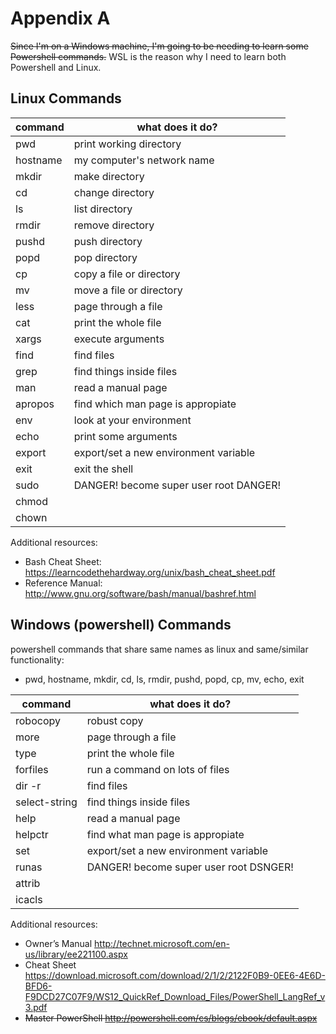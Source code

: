 # Appendix A

~~Since I'm on a Windows machine, I'm going to be needing to learn some Powershell commands.~~
WSL is the reason why I need to learn both Powershell and Linux.

## Linux Commands
| command | what does it do? |
|-|-|
| pwd | print working directory|
|hostname|my computer's network name|
| mkdir|make directory|
| cd|change directory|
| ls | list directory|
| rmdir|remove directory|
| pushd|push directory|
| popd|pop directory|
| cp|copy a file or directory|
| mv|move a file or directory|
|less|page through a file|
|cat|print the whole file|
|xargs|execute arguments|
|find|find files|
|grep|find things inside files|
|man|read a manual page|
|apropos|find which man page is appropiate
|env| look at your environment|
|echo|print some arguments
|export|export/set a new environment variable|
| exit|exit the shell|
|sudo|DANGER! become super user root DANGER!|
|chmod||
|chown||

Additional resources:
* Bash Cheat Sheet: https://learncodethehardway.org/unix/bash_cheat_sheet.pdf
* Reference Manual: http://www.gnu.org/software/bash/manual/bashref.html


## Windows (powershell) Commands
powershell commands that share same names as linux and same/similar functionality:
* pwd, hostname, mkdir, cd, ls, rmdir, pushd, popd, cp, mv, echo, exit


|command | what does it do?|
|-|-|
|robocopy|robust copy|
|more|page through a file|
|type|print the whole file|
|forfiles|run a command on lots of files|
|dir -r| find files|
|select-string|find things inside files|
|help|read a manual page|
|helpctr|find what man page is appropiate|
|set|export/set a new environment variable|
|runas|DANGER! become super user root DSNGER!|
|attrib||
|icacls||

Additional resources:
* Owner’s Manual http://technet.microsoft.com/en-us/library/ee221100.aspx
* Cheat Sheet https://download.microsoft.com/download/2/1/2/2122F0B9-0EE6-4E6D-BFD6-F9DCD27C07F9/WS12_QuickRef_Download_Files/PowerShell_LangRef_v3.pdf
* ~~Master PowerShell http://powershell.com/cs/blogs/ebook/default.aspx~~

